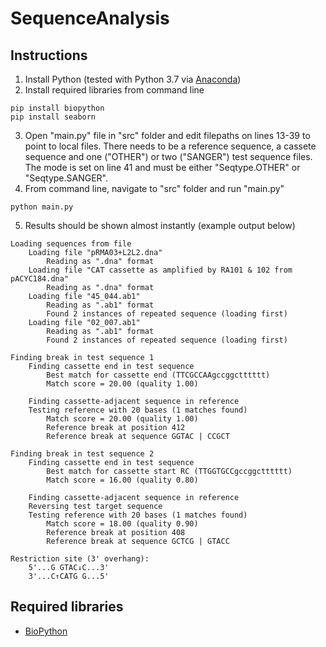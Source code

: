 # SequenceAnalysis

## Instructions
1. Install Python (tested with Python 3.7 via [Anaconda](https://www.anaconda.com/))
2. Install required libraries from command line
```
pip install biopython
pip install seaborn
```
3. Open "main.[]()py" file in "src" folder and edit filepaths on lines 13-39 to point to local files.  There needs to be a reference sequence, a cassete sequence and one ("OTHER") or two ("SANGER") test sequence files.  The mode is set on line 41 and must be either "Seqtype.OTHER" or "Seqtype.SANGER".
4. From command line, navigate to "src" folder and run "main.[]()py"
```
python main.py
```
5. Results should be shown almost instantly (example output below)
```
Loading sequences from file
    Loading file "pRMA03+L2L2.dna"
        Reading as ".dna" format
    Loading file "CAT cassette as amplified by RA101 & 102 from pACYC184.dna"
        Reading as ".dna" format
    Loading file "45_044.ab1"
        Reading as ".ab1" format
        Found 2 instances of repeated sequence (loading first)
    Loading file "02_007.ab1"
        Reading as ".ab1" format
        Found 2 instances of repeated sequence (loading first)

Finding break in test sequence 1
    Finding cassette end in test sequence
        Best match for cassette end (TTCGCCAAgccggctttttt)
        Match score = 20.00 (quality 1.00)

    Finding cassette-adjacent sequence in reference
    Testing reference with 20 bases (1 matches found)
        Match score = 20.00 (quality 1.00)
        Reference break at position 412
        Reference break at sequence GGTAC | CCGCT

Finding break in test sequence 2
    Finding cassette end in test sequence
        Best match for cassette start RC (TTGGTGCCgccggctttttt)
        Match score = 16.00 (quality 0.80)

    Finding cassette-adjacent sequence in reference
    Reversing test target sequence
    Testing reference with 20 bases (1 matches found)
        Match score = 18.00 (quality 0.90)
        Reference break at position 408
        Reference break at sequence GCTCG | GTACC

Restriction site (3' overhang):
    5'...G GTAC↓C...3'
    3'...C↑CATG G...5'
```

## Required libraries
- [BioPython](https://biopython.org/)
